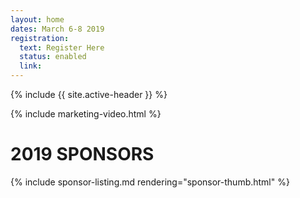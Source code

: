 ```yaml
---
layout: home
dates: March 6-8 2019
registration:
  text: Register Here
  status: enabled
  link:
---
```


{% include {{ site.active-header }} %}

{% include marketing-video.html %}

<div class="row">
<!--
      <div class="featured-header">
        <a class="action-header" href="https://ajug.typeform.com/to/BTa7bZ">Interested in Sponsoring Devnexus 2019?</a>
      </div>
-->
<a name="sponsorlist"></a>
<h1 class="featured-header">2019 SPONSORS</h1>    
{% include sponsor-listing.md rendering="sponsor-thumb.html" %}
</div>
